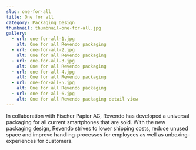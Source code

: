 ```yaml
---
slug: one-for-all
title: One for all
category: Packaging Design
thumbnail: thumbnail-one-for-all.jpg
gallery:
  - url: one-for-all-1.jpg
    alt: One for all Revendo packaging
  - url: one-for-all-2.jpg
    alt: One for all Revendo packaging
  - url: one-for-all-3.jpg
    alt: One for all Revendo packaging
  - url: one-for-all-4.jpg
    alt: One for all Revendo packaging
  - url: one-for-all-5.jpg
    alt: One for all Revendo packaging
  - url: one-for-all-6.jpg
    alt: One for all Revendo packaging detail view
---
```

In collaboration with Fischer Papier AG, Revendo has developed a universal packaging for all current smartphones that are sold. With the new packaging design, Revendo strives to lower shipping costs, reduce unused space and improve handling-processes for employees as well as unboxing-experiences for customers.